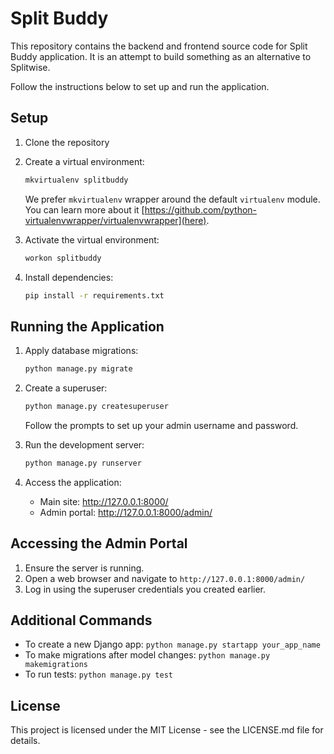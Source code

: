 # Split Buddy

This repository contains the backend and frontend source code for Split Buddy application. It is an attempt to build something as an alternative to Splitwise.

Follow the instructions below to set up and run the application.

## Setup

1. Clone the repository

2. Create a virtual environment:

   ```sh
   mkvirtualenv splitbuddy
   ```

   We prefer `mkvirtualenv` wrapper around the default `virtualenv` module. You can learn more about it [https://github.com/python-virtualenvwrapper/virtualenvwrapper](here).

3. Activate the virtual environment:

   ```sh
   workon splitbuddy
   ```

4. Install dependencies:
   ```sh
   pip install -r requirements.txt
   ```

## Running the Application

1. Apply database migrations:

   ```sh
   python manage.py migrate
   ```

2. Create a superuser:

   ```sh
   python manage.py createsuperuser
   ```

   Follow the prompts to set up your admin username and password.

3. Run the development server:
   ```sh
   python manage.py runserver
   ```
4. Access the application:
   - Main site: http://127.0.0.1:8000/
   - Admin portal: http://127.0.0.1:8000/admin/

## Accessing the Admin Portal

1. Ensure the server is running.
2. Open a web browser and navigate to `http://127.0.0.1:8000/admin/`
3. Log in using the superuser credentials you created earlier.

## Additional Commands

- To create a new Django app:
  `python manage.py startapp your_app_name`
- To make migrations after model changes:
  `python manage.py makemigrations`
- To run tests:
  `python manage.py test`

<!-- ## Contributing

Please read our CONTRIBUTING.md file for details on our code of conduct and the process for submitting pull requests. -->

## License

This project is licensed under the MIT License - see the LICENSE.md file for details.

